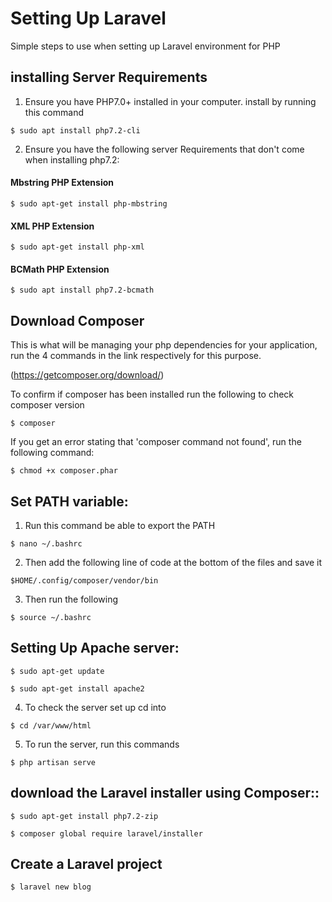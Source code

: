 # Setting Up Laravel

Simple steps to use when setting up Laravel environment for PHP


## installing Server Requirements

1. Ensure you have PHP7.0+ installed in your computer. install by running this command

`$ sudo apt install php7.2-cli`

2. Ensure you have the following server Requirements that don't come when installing php7.2:

#### Mbstring PHP Extension

`$ sudo apt-get install php-mbstring`

#### XML PHP Extension

`$ sudo apt-get install php-xml`

#### BCMath PHP Extension

`$ sudo apt install php7.2-bcmath`

## Download Composer

This is what will be managing your php dependencies for your application, run the 4 commands in the link respectively for this purpose.

 (<https://getcomposer.org/download/>)

To confirm if composer has been installed run the following to check composer version

`$ composer`

If you get an error stating that 'composer command not found', run the following command:

`$ chmod +x composer.phar`

## Set PATH variable:

1. Run this command be able to export the PATH

`$ nano ~/.bashrc`

2. Then add the following line of code at the bottom of the files and save it

`$HOME/.config/composer/vendor/bin`

3. Then run the following

  `$ source ~/.bashrc`  

## Setting Up Apache server:

`$ sudo apt-get update`

`$ sudo apt-get install apache2`

4. To check the server set up cd into

`$ cd /var/www/html`

5. To run the server, run this commands

`$ php artisan serve`

## download the Laravel installer using Composer::

`$ sudo apt-get install php7.2-zip`

`$ composer global require laravel/installer`  

## Create a Laravel project

`$ laravel new blog`
